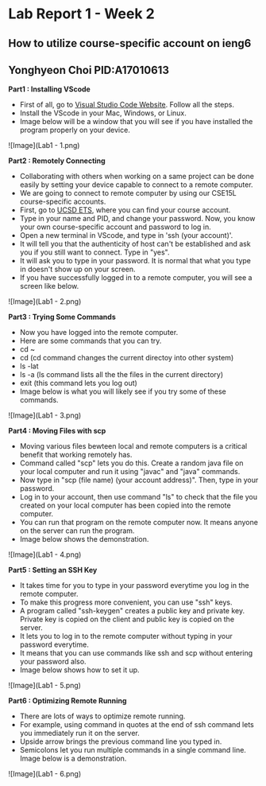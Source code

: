 # Lab Report 1 - Week 2 
## How to utilize course-specific account on ieng6
## Yonghyeon Choi PID:A17010613

**Part1 : Installing VScode**
- First of all, go to [Visual Studio Code Website](https://code.visualstudio.com/). Follow all the steps.
- Install the VScode in your Mac, Windows, or Linux. 
- Image below will be a window that you will see if you have installed the program properly on your device. 

![Image](Lab1 - 1.png)

**Part2 : Remotely Connecting**
- Collaborating with others when working on a same project can be done easily by setting your device capable to connect to a remote computer. 
- We are going to connect to remote computer by using our CSE15L course-specific accounts. 
- First, go to [UCSD ETS](https://sdacs.ucsd.edu/~icc/index.php), where you can find your course account.
- Type in your name and PID, and change your password. Now, you know your own course-specific account and password to log in.
- Open a new terminal in VScode, and type in 'ssh (your account)'. 
- It will tell you that the authenticity of host can't be established and ask you if you still want to connect. Type in "yes".
- It will ask you to type in your password. It is normal that what you type in doesn't show up on your screen. 
- If you have successfully logged in to a remote computer, you will see a screen like below.

![Image](Lab1 - 2.png)

**Part3 : Trying Some Commands**
- Now you have logged into the remote computer.
- Here are some commands that you can try. 
- cd ~ 
- cd (cd command changes the current directoy into other system)
- ls -lat 
- ls -a (ls command lists all the the files in the current directory) 
- exit (this command lets you log out)
- Image below is what you will likely see if you try some of these commands. 

![Image](Lab1 - 3.png)

**Part4 : Moving Files with scp**
- Moving various files bewteen local and remote computers is a critical benefit that working remotely has.
- Command called "scp" lets you do this. Create a random java file on your local computer and run it using "javac" and "java" commands. 
- Now type in "scp (file name) (your account address)". Then, type in your password. 
- Log in to your account, then use command "ls" to check that the file you created on your local computer has been copied into the remote computer.
- You can run that program on the remote computer now. It means anyone on the server can run the program.
- Image below shows the demonstration.

![Image](Lab1 - 4.png)

**Part5 : Setting an SSH Key**
- It takes time for you to type in your password everytime you log in the remote computer.
- To make this progress more convenient, you can use "ssh" keys. 
- A program called "ssh-keygen" creates a public key and private key. Private key is copied on the client and public key is copied on the server. 
- It lets you to log in to the remote computer without typing in your password everytime. 
- It means that you can use commands like ssh and scp without entering your password also.
- Image below shows how to set it up.

![Image](Lab1 - 5.png)

**Part6 : Optimizing Remote Running**
- There are lots of ways to optimize remote running.
- For example, using command in quotes at the end of ssh command lets you immediately run it on the server.
- Upside arrow brings the previous command line you typed in. 
- Semicolons let you run multiple commands in a single command line. Image below is a demonstration. 

![Image](Lab1 - 6.png)
